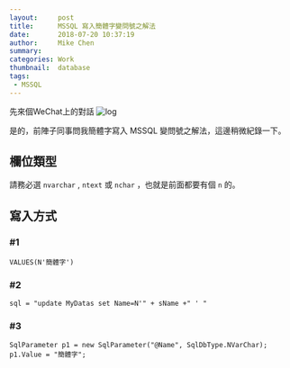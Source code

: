```yaml
---
layout:     post
title:      MSSQL 寫入簡體字變問號之解法
date:       2018-07-20 10:37:19
author:     Mike Chen
summary:    
categories: Work
thumbnail:  database
tags:
 - MSSQL
---
```


先來個WeChat上的對話
![log](https://mike2014mike.github.io/images/wechat-sql-n.png)

是的，前陣子同事問我簡體字寫入 MSSQL 變問號之解法，這邊稍微紀錄一下。

## 欄位類型

請務必選 `nvarchar` , `ntext` 或 `nchar` ，也就是前面都要有個 `n` 的。

## 寫入方式

### #1

```
VALUES(N'簡體字')
```

### #2

```
sql = "update MyDatas set Name=N'" + sName +" ' "
```


### #3

```
SqlParameter p1 = new SqlParameter("@Name", SqlDbType.NVarChar);
p1.Value = "簡體字";
```